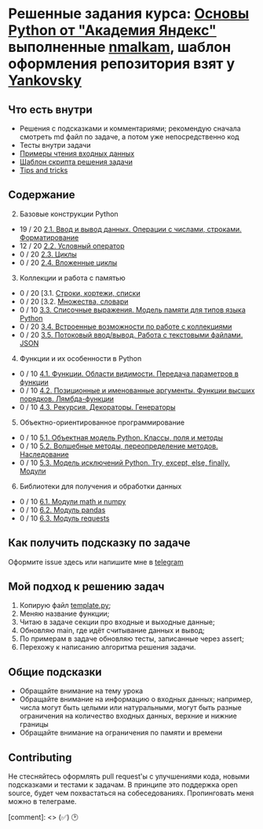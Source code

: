 # Решенные задания курса: [Основы Python от "Академия Яндекс"](https://academy.yandex.ru/handbook/python/) выполненные [nmalkam](https://github.com/nmalkam), шаблон оформления репозитория взят у [Yankovsky](https://github.com/Yankovsky)

## Что есть внутри

- Решения с подсказками и комментариями; рекомендую сначала смотреть md файл по задаче, а потом уже непосредственно код
- Тесты внутри задачи
- [Примеры чтения входных данных](./read_input)
- [Шаблон скрипта решения задачи](./template.py)
- [Tips and tricks](./tricks.md)

## Содержание 

2. Базовые конструкции Python
- 19 / 20 [2.1. Ввод и вывод данных. Операции с числами, строками. Форматирование](hw1/)
- 12 / 20 [2.2. Условный оператор](hw2/)
- 0 / 20  [2.3. Циклы](hw3/)
- 0 / 20  [2.4. Вложенные циклы](hw4/)

3. Коллекции и работа с памятью
- 0 / 20  [3.1. [Строки, кортежи, списки](hw5/)
- 0 / 20  [3.2. [Множества, словари](hw6/)
- 0 / 10  [3.3. Списочные выражения. Модель памяти для типов языка Python](hw7/)
- 0 / 20  [3.4. Встроенные возможности по работе с коллекциями](hw1/)
- 0 / 20  [3.5. Потоковый ввод/вывод. Работа с текстовыми файлами. JSON](hw8/)

4. Функции и их особенности в Python
- 0 / 10  [4.1. Функции. Области видимости. Передача параметров в функции](hw9/)
- 0 / 10  [4.2. Позиционные и именованные аргументы. Функции высших порядков. Лямбда-функции](hw10/)
- 0 / 10  [4.3. Рекурсия. Декораторы. Генераторы](hw11/)

5. Объектно-ориентированное программирование
- 0 / 10  [5.1. Объектная модель Python. Классы, поля и методы](hw12/)
- 0 / 10  [5.2. Волшебные методы, переопределение методов. Наследование](hw13/)
- 0 / 10  [5.3. Модель исключений Python. Try, except, else, finally. Модули](hw14/)

6. Библиотеки для получения и обработки данных
- 0 / 10  [6.1. Модули math и numpy](hw15/)
- 0 / 10  [6.2. Модуль pandas](hw16/)
- 0 / 10  [6.3. Модуль requests](hw17/)

## Как получить подсказку по задаче

Оформите issue здесь или напишите мне в [telegram](https://t.me/alfa4omega4)

## Мой подход к решению задач

1. Копирую файл [template.py](./template.py);
2. Меняю название функции;
3. Читаю в задаче секции про входные и выходные данные;
4. Обновляю main, где идёт считывание данных и вывод;
5. По примерам в задаче обновляю тесты, записанные через assert;
6. Перехожу к написанию алгоритма решения задачи.

## Общие подсказки

- Обращайте внимание на тему урока
- Обращайте внимание на информацию о входных данных; например, числа могут быть целыми или натуральными,
  могут быть разные ограничения на количество входных данных, верхние и нижние границы
- Обращайте внимание на ограничения по памяти и времени

## Contributing

Не стесняйтесь оформлять pull request'ы с улучшениями кода, новыми подсказками и тестами к задачам.
В принципе это поддержка open source, будет чем похвастаться на собеседованиях.
Пропинговать меня можно в телеграме.

[comment]: <> (:white_check_mark:)   🕑
